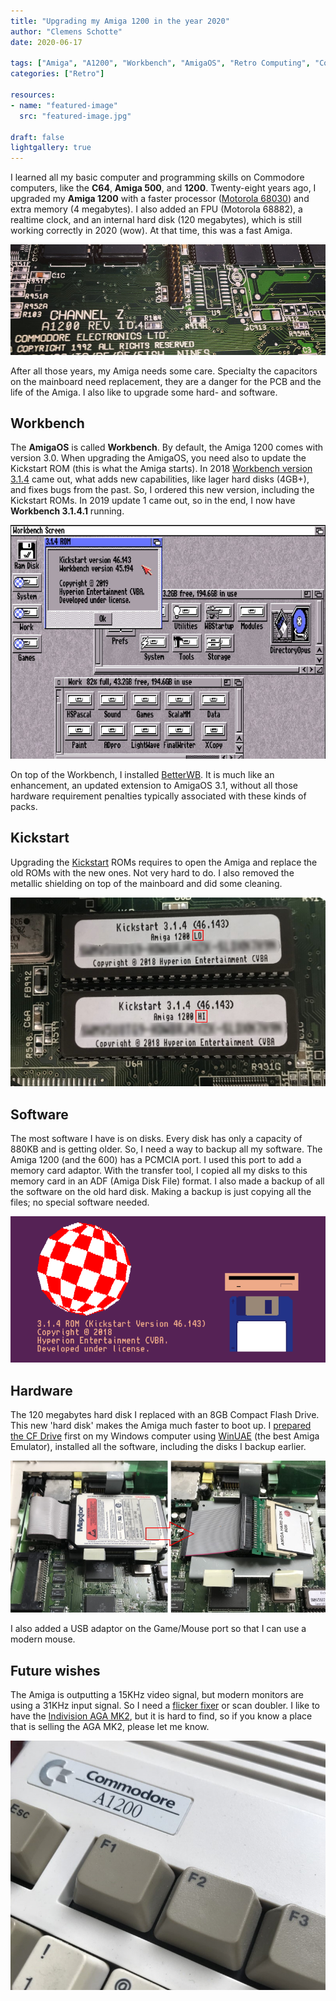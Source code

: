 ```yaml
---
title: "Upgrading my Amiga 1200 in the year 2020"
author: "Clemens Schotte"
date: 2020-06-17

tags: ["Amiga", "A1200", "Workbench", "AmigaOS", "Retro Computing", "Commodore", "Kickstart"]
categories: ["Retro"]

resources:
- name: "featured-image"
  src: "featured-image.jpg"

draft: false
lightgallery: true
---
```


I learned all my basic computer and programming skills on Commodore computers, like the **C64**, **Amiga 500**, and **1200**. Twenty-eight years ago, I upgraded my **Amiga 1200** with a faster processor ([Motorola 68030](https://en.wikipedia.org/wiki/Motorola_68030)) and extra memory (4 megabytes). I also added an FPU (Motorola 68882), a realtime clock, and an internal hard disk (120 megabytes), which is still working correctly in 2020 (wow). At that time, this was a fast Amiga.

![mainboard pcb](pcb.jpg)

After all those years, my Amiga needs some care. Specialty the capacitors on the mainboard need replacement, they are a danger for the PCB and the life of the Amiga. I also like to upgrade some hard- and software.

## Workbench

The **AmigaOS** is called **Workbench**. By default, the Amiga 1200 comes with version 3.0. When upgrading the AmigaOS, you need also to update the Kickstart ROM (this is what the Amiga starts). In 2018 [Workbench version 3.1.4](https://www.hyperion-entertainment.com/index.php/where-to-buy/direct-downloads/188-amigaos-314) came out, what adds new capabilities, like lager hard disks (4GB+), and fixes bugs from the past. So, I ordered this new version, including the Kickstart ROMs. In 2019 update 1 came out, so in the end, I now have **Workbench 3.1.4.1** running.

![Workbench](workbench.jpg)

On top of the Workbench, I installed [BetterWB](http://lilliput.amiga-projects.net/BetterWB.htm). It is much like an enhancement, an updated extension to AmigaOS 3.1, without all those hardware requirement penalties typically associated with these kinds of packs.

## Kickstart

Upgrading the [Kickstart](https://en.wikipedia.org/wiki/Kickstart_(Amiga)) ROMs requires to open the Amiga and replace the old ROMs with the new ones. Not very hard to do. I also removed the metallic shielding on top of the mainboard and did some cleaning.

![Kickstart](kickstart.jpg)

## Software

The most software I have is on disks. Every disk has only a capacity of 880KB and is getting older. So, I need a way to backup all my software. The Amiga 1200 (and the 600) has a PCMCIA port. I used this port to add a memory card adaptor. With the transfer tool, I copied all my disks to this memory card in an ADF (Amiga Disk File) format. I also made a backup of all the software on the old hard disk. Making a backup is just copying all the files; no special software needed.

![Amiga boot screen](boot.png)

## Hardware

The 120 megabytes hard disk I replaced with an 8GB Compact Flash Drive. This new 'hard disk' makes the Amiga much faster to boot up. I [prepared the CF Drive](https://www.everythingamiga.com/2018/03/how-to-setup-an-amiga-compact-flash-drive-using-winuae.html) first on my Windows computer using [WinUAE](http://www.winuae.net/) (the best Amiga Emulator), installed all the software, including the disks I backup earlier.

![Hard disk](harddisk.jpg)

I also added a USB adaptor on the Game/Mouse port so that I can use a modern mouse.

## Future wishes

The Amiga is outputting a 15KHz video signal, but modern monitors are using a 31KHz input signal. So I need a [flicker fixer](https://en.wikipedia.org/wiki/Flicker_fixer) or scan doubler. I like to have the [Indivision AGA MK2](http://wiki.icomp.de/wiki/Indivision_AGA_MK2), but it is hard to find, so if you know a place that is selling the AGA MK2, please let me know.

![Amiga 1200](a1200.jpg)